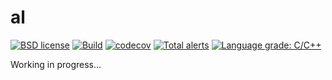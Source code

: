 # al

[![BSD license](https://img.shields.io/badge/License-BSD-blue.svg)](https://opensource.org/licenses/BSD-3-Clause)
[![Build](https://github.com/yiyas/al/workflows/Build/badge.svg?branch=feature-1)](https://github.com/yiyas/al/actions?query=workflow%3ABuild)
[![codecov](https://codecov.io/gh/yiyas/al/branch/master/graph/badge.svg)](https://codecov.io/gh/yiyas/al)
[![Total alerts](https://img.shields.io/lgtm/alerts/g/yiyas/al.svg?logo=lgtm&logoWidth=18)](https://lgtm.com/projects/g/yiyas/al/alerts/)
[![Language grade: C/C++](https://img.shields.io/lgtm/grade/cpp/g/yiyas/al.svg?logo=lgtm&logoWidth=18)](https://lgtm.com/projects/g/yiyas/al/context:cpp)

Working in progress...
